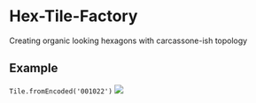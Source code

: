 # Hex-Tile-Factory
Creating organic looking hexagons with carcassone-ish topology

## Example

`Tile.fromEncoded('001022')`
<img src="https://user-images.githubusercontent.com/3457668/91667541-b018ca80-eb05-11ea-986a-7de90b7679b8.png">
